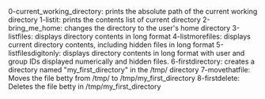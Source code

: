 0-current_working_directory: prints the absolute path of the current working directory
1-listit: prints the contents list of current directory
2-bring_me_home: changes the directory to the user's home directory
3-listfiles: displays directory contents in long format
4-listmorefiles: displays current directory contents, including hidden files in long format
5-listfilesdigitonly: displays directory contents in long format with user and group IDs displayed numerically and hidden files.
6-firstdirectory: creates a directory named "my_first_directory" in the /tmp/ directory
7-movethatfile: Moves the file betty from /tmp/ to /tmp/my_first_directory
8-firstdelete: Deletes the file betty in /tmp/my_first_directory
